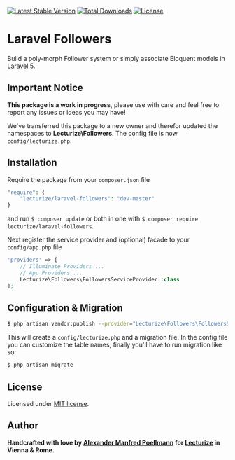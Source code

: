[![Latest Stable Version](https://poser.pugx.org/lecturize/laravel-followers/v/stable)](https://packagist.org/packages/lecturize/laravel-followers)
[![Total Downloads](https://poser.pugx.org/lecturize/laravel-followers/downloads)](https://packagist.org/packages/lecturize/laravel-followers)
[![License](https://poser.pugx.org/lecturize/laravel-followers/license)](https://packagist.org/packages/lecturize/laravel-followers)

# Laravel Followers

Build a poly-morph Follower system or simply associate Eloquent models in Laravel 5.

## Important Notice

**This package is a work in progress**, please use with care and feel free to report any issues or ideas you may have!

We've transferred this package to a new owner and therefor updated the namespaces to **Lecturize\Followers**. The config file is now `config/lecturize.php`.

## Installation

Require the package from your `composer.json` file

```php
"require": {
	"lecturize/laravel-followers": "dev-master"
}
```

and run `$ composer update` or both in one with `$ composer require lecturize/laravel-followers`.

Next register the service provider and (optional) facade to your `config/app.php` file

```php
'providers' => [
    // Illuminate Providers ...
    // App Providers ...
    Lecturize\Followers\FollowersServiceProvider::class
];
```

## Configuration & Migration

```bash
$ php artisan vendor:publish --provider="Lecturize\Followers\FollowersServiceProvider"
```

This will create a `config/lecturize.php` and a migration file. In the config file you can customize the table names, finally you'll have to run migration like so:

```bash
$ php artisan migrate
```

## License

Licensed under [MIT license](http://opensource.org/licenses/MIT).

## Author

**Handcrafted with love by [Alexander Manfred Poellmann](http://twitter.com/AMPoellmann) for [Lecturize](https://lecturize.com) in Vienna &amp; Rome.**